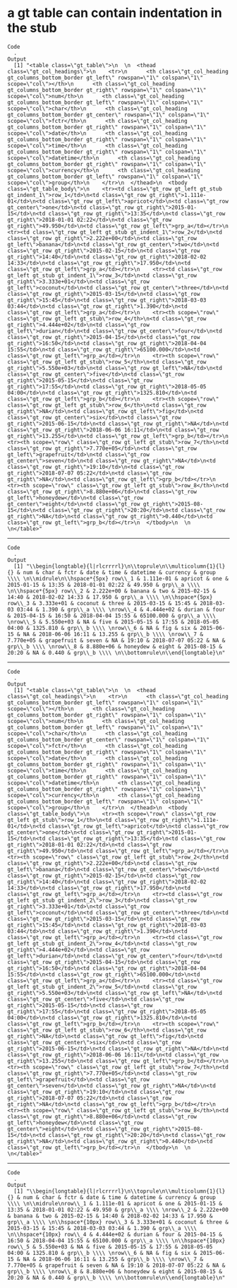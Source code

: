 # a gt table can contain indentation in the stub

    Code
      .
    Output
      [1] "<table class=\"gt_table\">\n  \n  <thead class=\"gt_col_headings\">\n    <tr>\n      <th class=\"gt_col_heading gt_columns_bottom_border gt_left\" rowspan=\"1\" colspan=\"1\" scope=\"col\"></th>\n      <th class=\"gt_col_heading gt_columns_bottom_border gt_right\" rowspan=\"1\" colspan=\"1\" scope=\"col\">num</th>\n      <th class=\"gt_col_heading gt_columns_bottom_border gt_left\" rowspan=\"1\" colspan=\"1\" scope=\"col\">char</th>\n      <th class=\"gt_col_heading gt_columns_bottom_border gt_center\" rowspan=\"1\" colspan=\"1\" scope=\"col\">fctr</th>\n      <th class=\"gt_col_heading gt_columns_bottom_border gt_right\" rowspan=\"1\" colspan=\"1\" scope=\"col\">date</th>\n      <th class=\"gt_col_heading gt_columns_bottom_border gt_right\" rowspan=\"1\" colspan=\"1\" scope=\"col\">time</th>\n      <th class=\"gt_col_heading gt_columns_bottom_border gt_right\" rowspan=\"1\" colspan=\"1\" scope=\"col\">datetime</th>\n      <th class=\"gt_col_heading gt_columns_bottom_border gt_right\" rowspan=\"1\" colspan=\"1\" scope=\"col\">currency</th>\n      <th class=\"gt_col_heading gt_columns_bottom_border gt_left\" rowspan=\"1\" colspan=\"1\" scope=\"col\">group</th>\n    </tr>\n  </thead>\n  <tbody class=\"gt_table_body\">\n    <tr><td class=\"gt_row gt_left gt_stub gt_indent_1\">row_1</td>\n<td class=\"gt_row gt_right\">1.111e-01</td>\n<td class=\"gt_row gt_left\">apricot</td>\n<td class=\"gt_row gt_center\">one</td>\n<td class=\"gt_row gt_right\">2015-01-15</td>\n<td class=\"gt_row gt_right\">13:35</td>\n<td class=\"gt_row gt_right\">2018-01-01 02:22</td>\n<td class=\"gt_row gt_right\">49.950</td>\n<td class=\"gt_row gt_left\">grp_a</td></tr>\n    <tr><td class=\"gt_row gt_left gt_stub gt_indent_1\">row_2</td>\n<td class=\"gt_row gt_right\">2.222e+00</td>\n<td class=\"gt_row gt_left\">banana</td>\n<td class=\"gt_row gt_center\">two</td>\n<td class=\"gt_row gt_right\">2015-02-15</td>\n<td class=\"gt_row gt_right\">14:40</td>\n<td class=\"gt_row gt_right\">2018-02-02 14:33</td>\n<td class=\"gt_row gt_right\">17.950</td>\n<td class=\"gt_row gt_left\">grp_a</td></tr>\n    <tr><td class=\"gt_row gt_left gt_stub gt_indent_1\">row_3</td>\n<td class=\"gt_row gt_right\">3.333e+01</td>\n<td class=\"gt_row gt_left\">coconut</td>\n<td class=\"gt_row gt_center\">three</td>\n<td class=\"gt_row gt_right\">2015-03-15</td>\n<td class=\"gt_row gt_right\">15:45</td>\n<td class=\"gt_row gt_right\">2018-03-03 03:44</td>\n<td class=\"gt_row gt_right\">1.390</td>\n<td class=\"gt_row gt_left\">grp_a</td></tr>\n    <tr><th scope=\"row\" class=\"gt_row gt_left gt_stub\">row_4</th>\n<td class=\"gt_row gt_right\">4.444e+02</td>\n<td class=\"gt_row gt_left\">durian</td>\n<td class=\"gt_row gt_center\">four</td>\n<td class=\"gt_row gt_right\">2015-04-15</td>\n<td class=\"gt_row gt_right\">16:50</td>\n<td class=\"gt_row gt_right\">2018-04-04 15:55</td>\n<td class=\"gt_row gt_right\">65100.000</td>\n<td class=\"gt_row gt_left\">grp_a</td></tr>\n    <tr><th scope=\"row\" class=\"gt_row gt_left gt_stub\">row_5</th>\n<td class=\"gt_row gt_right\">5.550e+03</td>\n<td class=\"gt_row gt_left\">NA</td>\n<td class=\"gt_row gt_center\">five</td>\n<td class=\"gt_row gt_right\">2015-05-15</td>\n<td class=\"gt_row gt_right\">17:55</td>\n<td class=\"gt_row gt_right\">2018-05-05 04:00</td>\n<td class=\"gt_row gt_right\">1325.810</td>\n<td class=\"gt_row gt_left\">grp_b</td></tr>\n    <tr><th scope=\"row\" class=\"gt_row gt_left gt_stub\">row_6</th>\n<td class=\"gt_row gt_right\">NA</td>\n<td class=\"gt_row gt_left\">fig</td>\n<td class=\"gt_row gt_center\">six</td>\n<td class=\"gt_row gt_right\">2015-06-15</td>\n<td class=\"gt_row gt_right\">NA</td>\n<td class=\"gt_row gt_right\">2018-06-06 16:11</td>\n<td class=\"gt_row gt_right\">13.255</td>\n<td class=\"gt_row gt_left\">grp_b</td></tr>\n    <tr><th scope=\"row\" class=\"gt_row gt_left gt_stub\">row_7</th>\n<td class=\"gt_row gt_right\">7.770e+05</td>\n<td class=\"gt_row gt_left\">grapefruit</td>\n<td class=\"gt_row gt_center\">seven</td>\n<td class=\"gt_row gt_right\">NA</td>\n<td class=\"gt_row gt_right\">19:10</td>\n<td class=\"gt_row gt_right\">2018-07-07 05:22</td>\n<td class=\"gt_row gt_right\">NA</td>\n<td class=\"gt_row gt_left\">grp_b</td></tr>\n    <tr><th scope=\"row\" class=\"gt_row gt_left gt_stub\">row_8</th>\n<td class=\"gt_row gt_right\">8.880e+06</td>\n<td class=\"gt_row gt_left\">honeydew</td>\n<td class=\"gt_row gt_center\">eight</td>\n<td class=\"gt_row gt_right\">2015-08-15</td>\n<td class=\"gt_row gt_right\">20:20</td>\n<td class=\"gt_row gt_right\">NA</td>\n<td class=\"gt_row gt_right\">0.440</td>\n<td class=\"gt_row gt_left\">grp_b</td></tr>\n  </tbody>\n  \n  \n</table>"

---

    Code
      .
    Output
      [1] "\\begin{longtable}{l|rlcrrrrl}\n\\toprule\n\\multicolumn{1}{l}{} & num & char & fctr & date & time & datetime & currency & group \\\\ \n\\midrule\n\\hspace*{5px} row\\_1 & 1.111e-01 & apricot & one & 2015-01-15 & 13:35 & 2018-01-01 02:22 & 49.950 & grp\\_a \\\\ \n\\hspace*{5px} row\\_2 & 2.222e+00 & banana & two & 2015-02-15 & 14:40 & 2018-02-02 14:33 & 17.950 & grp\\_a \\\\ \n\\hspace*{5px} row\\_3 & 3.333e+01 & coconut & three & 2015-03-15 & 15:45 & 2018-03-03 03:44 & 1.390 & grp\\_a \\\\ \nrow\\_4 & 4.444e+02 & durian & four & 2015-04-15 & 16:50 & 2018-04-04 15:55 & 65100.000 & grp\\_a \\\\ \nrow\\_5 & 5.550e+03 & NA & five & 2015-05-15 & 17:55 & 2018-05-05 04:00 & 1325.810 & grp\\_b \\\\ \nrow\\_6 & NA & fig & six & 2015-06-15 & NA & 2018-06-06 16:11 & 13.255 & grp\\_b \\\\ \nrow\\_7 & 7.770e+05 & grapefruit & seven & NA & 19:10 & 2018-07-07 05:22 & NA & grp\\_b \\\\ \nrow\\_8 & 8.880e+06 & honeydew & eight & 2015-08-15 & 20:20 & NA & 0.440 & grp\\_b \\\\ \n\\bottomrule\n\\end{longtable}\n"

---

    Code
      .
    Output
      [1] "<table class=\"gt_table\">\n  \n  <thead class=\"gt_col_headings\">\n    <tr>\n      <th class=\"gt_col_heading gt_columns_bottom_border gt_left\" rowspan=\"1\" colspan=\"1\" scope=\"col\"></th>\n      <th class=\"gt_col_heading gt_columns_bottom_border gt_right\" rowspan=\"1\" colspan=\"1\" scope=\"col\">num</th>\n      <th class=\"gt_col_heading gt_columns_bottom_border gt_left\" rowspan=\"1\" colspan=\"1\" scope=\"col\">char</th>\n      <th class=\"gt_col_heading gt_columns_bottom_border gt_center\" rowspan=\"1\" colspan=\"1\" scope=\"col\">fctr</th>\n      <th class=\"gt_col_heading gt_columns_bottom_border gt_right\" rowspan=\"1\" colspan=\"1\" scope=\"col\">date</th>\n      <th class=\"gt_col_heading gt_columns_bottom_border gt_right\" rowspan=\"1\" colspan=\"1\" scope=\"col\">time</th>\n      <th class=\"gt_col_heading gt_columns_bottom_border gt_right\" rowspan=\"1\" colspan=\"1\" scope=\"col\">datetime</th>\n      <th class=\"gt_col_heading gt_columns_bottom_border gt_right\" rowspan=\"1\" colspan=\"1\" scope=\"col\">currency</th>\n      <th class=\"gt_col_heading gt_columns_bottom_border gt_left\" rowspan=\"1\" colspan=\"1\" scope=\"col\">group</th>\n    </tr>\n  </thead>\n  <tbody class=\"gt_table_body\">\n    <tr><th scope=\"row\" class=\"gt_row gt_left gt_stub\">row_1</th>\n<td class=\"gt_row gt_right\">1.111e-01</td>\n<td class=\"gt_row gt_left\">apricot</td>\n<td class=\"gt_row gt_center\">one</td>\n<td class=\"gt_row gt_right\">2015-01-15</td>\n<td class=\"gt_row gt_right\">13:35</td>\n<td class=\"gt_row gt_right\">2018-01-01 02:22</td>\n<td class=\"gt_row gt_right\">49.950</td>\n<td class=\"gt_row gt_left\">grp_a</td></tr>\n    <tr><th scope=\"row\" class=\"gt_row gt_left gt_stub\">row_2</th>\n<td class=\"gt_row gt_right\">2.222e+00</td>\n<td class=\"gt_row gt_left\">banana</td>\n<td class=\"gt_row gt_center\">two</td>\n<td class=\"gt_row gt_right\">2015-02-15</td>\n<td class=\"gt_row gt_right\">14:40</td>\n<td class=\"gt_row gt_right\">2018-02-02 14:33</td>\n<td class=\"gt_row gt_right\">17.950</td>\n<td class=\"gt_row gt_left\">grp_a</td></tr>\n    <tr><td class=\"gt_row gt_left gt_stub gt_indent_2\">row_3</td>\n<td class=\"gt_row gt_right\">3.333e+01</td>\n<td class=\"gt_row gt_left\">coconut</td>\n<td class=\"gt_row gt_center\">three</td>\n<td class=\"gt_row gt_right\">2015-03-15</td>\n<td class=\"gt_row gt_right\">15:45</td>\n<td class=\"gt_row gt_right\">2018-03-03 03:44</td>\n<td class=\"gt_row gt_right\">1.390</td>\n<td class=\"gt_row gt_left\">grp_a</td></tr>\n    <tr><td class=\"gt_row gt_left gt_stub gt_indent_2\">row_4</td>\n<td class=\"gt_row gt_right\">4.444e+02</td>\n<td class=\"gt_row gt_left\">durian</td>\n<td class=\"gt_row gt_center\">four</td>\n<td class=\"gt_row gt_right\">2015-04-15</td>\n<td class=\"gt_row gt_right\">16:50</td>\n<td class=\"gt_row gt_right\">2018-04-04 15:55</td>\n<td class=\"gt_row gt_right\">65100.000</td>\n<td class=\"gt_row gt_left\">grp_a</td></tr>\n    <tr><td class=\"gt_row gt_left gt_stub gt_indent_2\">row_5</td>\n<td class=\"gt_row gt_right\">5.550e+03</td>\n<td class=\"gt_row gt_left\">NA</td>\n<td class=\"gt_row gt_center\">five</td>\n<td class=\"gt_row gt_right\">2015-05-15</td>\n<td class=\"gt_row gt_right\">17:55</td>\n<td class=\"gt_row gt_right\">2018-05-05 04:00</td>\n<td class=\"gt_row gt_right\">1325.810</td>\n<td class=\"gt_row gt_left\">grp_b</td></tr>\n    <tr><th scope=\"row\" class=\"gt_row gt_left gt_stub\">row_6</th>\n<td class=\"gt_row gt_right\">NA</td>\n<td class=\"gt_row gt_left\">fig</td>\n<td class=\"gt_row gt_center\">six</td>\n<td class=\"gt_row gt_right\">2015-06-15</td>\n<td class=\"gt_row gt_right\">NA</td>\n<td class=\"gt_row gt_right\">2018-06-06 16:11</td>\n<td class=\"gt_row gt_right\">13.255</td>\n<td class=\"gt_row gt_left\">grp_b</td></tr>\n    <tr><th scope=\"row\" class=\"gt_row gt_left gt_stub\">row_7</th>\n<td class=\"gt_row gt_right\">7.770e+05</td>\n<td class=\"gt_row gt_left\">grapefruit</td>\n<td class=\"gt_row gt_center\">seven</td>\n<td class=\"gt_row gt_right\">NA</td>\n<td class=\"gt_row gt_right\">19:10</td>\n<td class=\"gt_row gt_right\">2018-07-07 05:22</td>\n<td class=\"gt_row gt_right\">NA</td>\n<td class=\"gt_row gt_left\">grp_b</td></tr>\n    <tr><th scope=\"row\" class=\"gt_row gt_left gt_stub\">row_8</th>\n<td class=\"gt_row gt_right\">8.880e+06</td>\n<td class=\"gt_row gt_left\">honeydew</td>\n<td class=\"gt_row gt_center\">eight</td>\n<td class=\"gt_row gt_right\">2015-08-15</td>\n<td class=\"gt_row gt_right\">20:20</td>\n<td class=\"gt_row gt_right\">NA</td>\n<td class=\"gt_row gt_right\">0.440</td>\n<td class=\"gt_row gt_left\">grp_b</td></tr>\n  </tbody>\n  \n  \n</table>"

---

    Code
      .
    Output
      [1] "\\begin{longtable}{l|rlcrrrrl}\n\\toprule\n\\multicolumn{1}{l}{} & num & char & fctr & date & time & datetime & currency & group \\\\ \n\\midrule\nrow\\_1 & 1.111e-01 & apricot & one & 2015-01-15 & 13:35 & 2018-01-01 02:22 & 49.950 & grp\\_a \\\\ \nrow\\_2 & 2.222e+00 & banana & two & 2015-02-15 & 14:40 & 2018-02-02 14:33 & 17.950 & grp\\_a \\\\ \n\\hspace*{10px} row\\_3 & 3.333e+01 & coconut & three & 2015-03-15 & 15:45 & 2018-03-03 03:44 & 1.390 & grp\\_a \\\\ \n\\hspace*{10px} row\\_4 & 4.444e+02 & durian & four & 2015-04-15 & 16:50 & 2018-04-04 15:55 & 65100.000 & grp\\_a \\\\ \n\\hspace*{10px} row\\_5 & 5.550e+03 & NA & five & 2015-05-15 & 17:55 & 2018-05-05 04:00 & 1325.810 & grp\\_b \\\\ \nrow\\_6 & NA & fig & six & 2015-06-15 & NA & 2018-06-06 16:11 & 13.255 & grp\\_b \\\\ \nrow\\_7 & 7.770e+05 & grapefruit & seven & NA & 19:10 & 2018-07-07 05:22 & NA & grp\\_b \\\\ \nrow\\_8 & 8.880e+06 & honeydew & eight & 2015-08-15 & 20:20 & NA & 0.440 & grp\\_b \\\\ \n\\bottomrule\n\\end{longtable}\n"

